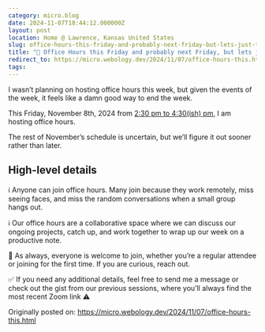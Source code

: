 ```yaml
---
category: micro.blog
date: 2024-11-07T18:44:12.000000Z
layout: post
location: Home @ Lawrence, Kansas United States
slug: office-hours-this-friday-and-probably-next-friday-but-lets-just-take-it-one-day-at-a-time
title: "📅 Office Hours this Friday and probably next Friday, but lets just take it one day at a time"
redirect_to: https://micro.webology.dev/2024/11/07/office-hours-this.html
tags:
---
```


I wasn’t planning on hosting office hours this week, but given the events of the week, it feels like a damn good way to end the week.

This Friday, November 8th, 2024 from [2:30 pm to 4:30(ish) pm](https://time.is/0230PM_08_November_2024_in_CT?Jeff%27s_Office_Hours), I am hosting office hours.

The rest of November’s schedule is uncertain, but we’ll figure it out sooner rather than later.

High-level details
------------------

ℹ️ Anyone can join office hours. Many join because they work remotely, miss seeing faces, and miss the random conversations when a small group hangs out.

ℹ️ Our office hours are a collaborative space where we can discuss our ongoing projects, catch up, and work together to wrap up our week on a productive note.

🙏 As always, everyone is welcome to join, whether you’re a regular attendee or joining for the first time. If you are curious, reach out.

✅ If you need any additional details, feel free to send me a message or check out the gist from our previous sessions, where you’ll always find the most recent Zoom link ⚠️

Originally posted on: https://micro.webology.dev/2024/11/07/office-hours-this.html
